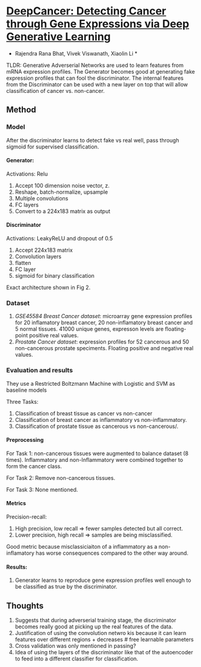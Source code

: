 # [DeepCancer: Detecting Cancer through Gene Expressions via Deep Generative Learning](http://arxiv.org/abs/1612.03211)
* Rajendra Rana Bhat, Vivek Viswanath, Xiaolin Li *


TLDR: Generative Adverserial Networks are used to learn features from mRNA expression profiles. The Generator becomes good at generating fake expression profiles that can fool the discriminator. The internal features from the Discriminator can be used with a new layer on top that will allow classification of cancer vs. non-cancer.

## Method

### Model
After the discriminator learns to detect fake vs real well, pass through sigmoid for supervised classification.


#### Generator:

Activations: Relu

1. Accept 100 dimension noise vector, z. 
2. Reshape, batch-normalize, upsample
3. Multiple convolutions
4. FC layers
4. Convert to a 224x183 matrix as output


#### Discriminator

Activations: LeakyReLU and dropout of 0.5

1. Accept 224x183 matrix
2. Convolution layers
3. flatten
4. FC layer
5. sigmoid for binary classification


Exact architecture shown in Fig 2.

### Dataset

1. *GSE45584 Breast Cancer dataset*: microarray gene expression profiles for 20 inflamatory breast cancer, 20 non-inflamatory breast cancer and 5 normal tissues. 41000 unique genes, expresson levels are floating-point positive real values. 
2. *Prostate Cancer dataset*: expression profiles for 52 cancerous and 50 non-cancerous prostate speciments. Floating positive and negative real values. 

### Evaluation and results

They use a Restricted Boltzmann Machine with Logistic and SVM as baseline models 


Three Tasks:

1. Classification of breast tissue as cancer vs non-cancer
2. Classification of breast cancer as inflammatory vs non-inflammatory.
3. Classification of prostate tissue as cancerous vs non-cancerous/. 

#### Preprocessing

For Task 1: non-cancerous tissues were augmented to balance dataset (8 times). Inflammatory and non-Inflammatory were combined together to form the cancer class.

For Task 2: Remove non-cancerous tissues.

For Task 3: None mentioned.

#### Metrics

Precision-recall: 

1. High precision, low recall => fewer samples detected but all correct.
2. Lower precision, high recall => samples are being misclassified.

Good metric because misclassiciaiton of a inflammatory as a non-inflamatory has worse consequences compared to the other way around. 

#### Results:

1. Generator learns to reproduce gene expression profiles well enough to be classified as true by the discriminator.


## Thoughts
1. Suggests that during adverserial training stage, the discriminator becomes really good at picking up the real features of the data. 
2. Justification of using the convolution netwro kis because it can learn features over different regions + decreases # free learnable parameters
3. Cross validation was only mentioned in passing?
4. Idea of using the layers of the discriminator like that of the autoencoder to feed into a different classifier for classification.

